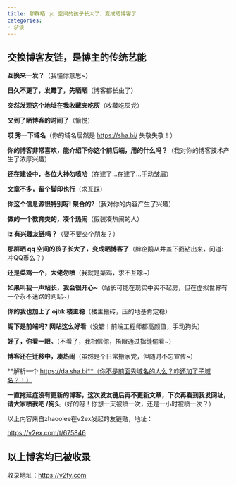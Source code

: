 ```yaml
---
title: 那群晒 qq 空间的孩子长大了，变成晒博客了
categories:
- 杂谈
---
```


## 交换博客友链，是博主的传统艺能


**互换来一发？**（我懂你意思~）

**日久不更了，发霉了，先晒晒**（博客都长虫了）

**突然发现这个地址在我收藏夹吃灰**（收藏吃灰党）

**又到了晒博客的时间了**（愉悦）

**哎 秀一下域名**（你的域名居然是 https://sha.bi/ 失敬失敬！）

**你的博客非常喜欢，能介绍下你这个前后端，用的什么吗？**（我对你的博客技术产生了浓厚兴趣）

**还在建设中，各位大神勿喷哈**（在建了...在建了...手动皱眉）

**文章不多，留个脚印也行**（求互踩）

**你这个信息源很特别呀! 聚合的?**（我对你的内容产生了兴趣）

**做的一个教育类的，凑个热闹**（假装凑热闹的人）

**lz 有兴趣友链吗？**（要不要交个朋友？）

**那群晒 qq 空间的孩子长大了，变成晒博客了**（胖企鹅从井盖下面钻出来，问道: 冲QQ币么？）

**还是菜鸡一个，大佬勿喷**（我就是菜鸡，求不互啄~）

**如果叫我一声站长，我会很开心~**（站长可能在现实中买不起房，但在虚拟世界有一个永不迷路的网站~）

**你的我也加上了 ojbk 楼主稳**（楼主搬砖，压的地基肯定稳）

**阁下是前端吗? 网站这么好看**（没错！前端工程师都高颜值，手动狗头）

**好了，你看一眼。**（不看了，我相信你，捂眼通过指缝偷看~）

**博客还在迁移中，凑热闹**（虽然是个日常搬家党，但随时不忘宣传~）

**解析一个 https://da.sha.bi**（你不是前面秀域名的人么？咋还加了子域名？！）

**一直拖延症没有更新的博客，这次发友链后再不更新文章，下次再看到我发网址，请大家喷我吧 /狗头**（好的呀！你想一天被喷一次，还是一小时被喷一次？）


以上内容来自zhaoolee在v2ex发起的友链贴，地址：

https://v2ex.com/t/675846

## 以上博客均已被收录

收录地址：https://v2fy.com



